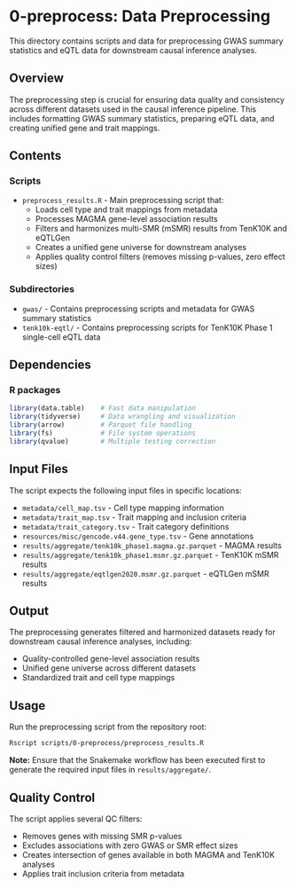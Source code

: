 # 0-preprocess: Data Preprocessing

This directory contains scripts and data for preprocessing GWAS summary statistics and eQTL data for downstream causal inference analyses.

## Overview

The preprocessing step is crucial for ensuring data quality and consistency across different datasets used in the causal inference pipeline. This includes formatting GWAS summary statistics, preparing eQTL data, and creating unified gene and trait mappings.

## Contents

### Scripts
- `preprocess_results.R` - Main preprocessing script that:
  - Loads cell type and trait mappings from metadata
  - Processes MAGMA gene-level association results
  - Filters and harmonizes multi-SMR (mSMR) results from TenK10K and eQTLGen
  - Creates a unified gene universe for downstream analyses
  - Applies quality control filters (removes missing p-values, zero effect sizes)

### Subdirectories
- `gwas/` - Contains preprocessing scripts and metadata for GWAS summary statistics
- `tenk10k-eqtl/` - Contains preprocessing scripts for TenK10K Phase 1 single-cell eQTL data

## Dependencies

### R packages
```r
library(data.table)    # Fast data manipulation
library(tidyverse)     # Data wrangling and visualization
library(arrow)         # Parquet file handling
library(fs)            # File system operations
library(qvalue)        # Multiple testing correction
```

## Input Files

The script expects the following input files in specific locations:
- `metadata/cell_map.tsv` - Cell type mapping information
- `metadata/trait_map.tsv` - Trait mapping and inclusion criteria
- `metadata/trait_category.tsv` - Trait category definitions
- `resources/misc/gencode.v44.gene_type.tsv` - Gene annotations
- `results/aggregate/tenk10k_phase1.magma.gz.parquet` - MAGMA results
- `results/aggregate/tenk10k_phase1.msmr.gz.parquet` - TenK10K mSMR results
- `results/aggregate/eqtlgen2020.msmr.gz.parquet` - eQTLGen mSMR results

## Output

The preprocessing generates filtered and harmonized datasets ready for downstream causal inference analyses, including:
- Quality-controlled gene-level association results
- Unified gene universe across different datasets
- Standardized trait and cell type mappings

## Usage

Run the preprocessing script from the repository root:

```bash
Rscript scripts/0-preprocess/preprocess_results.R
```

**Note:** Ensure that the Snakemake workflow has been executed first to generate the required input files in `results/aggregate/`.

## Quality Control

The script applies several QC filters:
- Removes genes with missing SMR p-values
- Excludes associations with zero GWAS or SMR effect sizes
- Creates intersection of genes available in both MAGMA and TenK10K analyses
- Applies trait inclusion criteria from metadata